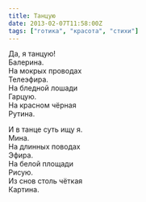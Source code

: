 ```yaml
---
title: Танцую
date: 2013-02-07T11:58:00Z
tags: ["готика", "красота", "стихи"]
---
```



Да, я танцую!  
Балерина.  
На мокрых проводах  
Телеэфира.  
На бледной лошади  
Гарцую.  
На красном чёрная  
Рутина.  

И в танце суть ищу я.  
Мина.  
На длинных поводах  
Эфира.  
На белой площади  
Рисую.  
Из снов столь чёткая  
Картина.  
